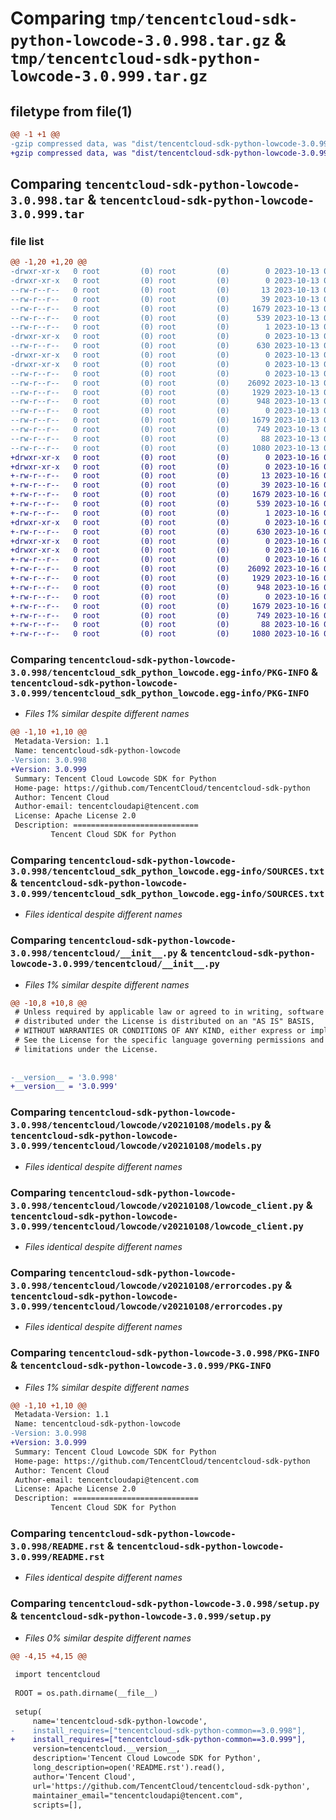 # Comparing `tmp/tencentcloud-sdk-python-lowcode-3.0.998.tar.gz` & `tmp/tencentcloud-sdk-python-lowcode-3.0.999.tar.gz`

## filetype from file(1)

```diff
@@ -1 +1 @@
-gzip compressed data, was "dist/tencentcloud-sdk-python-lowcode-3.0.998.tar", last modified: Fri Oct 13 00:31:32 2023, max compression
+gzip compressed data, was "dist/tencentcloud-sdk-python-lowcode-3.0.999.tar", last modified: Mon Oct 16 00:30:40 2023, max compression
```

## Comparing `tencentcloud-sdk-python-lowcode-3.0.998.tar` & `tencentcloud-sdk-python-lowcode-3.0.999.tar`

### file list

```diff
@@ -1,20 +1,20 @@
-drwxr-xr-x   0 root         (0) root         (0)        0 2023-10-13 00:31:32.000000 tencentcloud-sdk-python-lowcode-3.0.998/
-drwxr-xr-x   0 root         (0) root         (0)        0 2023-10-13 00:31:32.000000 tencentcloud-sdk-python-lowcode-3.0.998/tencentcloud_sdk_python_lowcode.egg-info/
--rw-r--r--   0 root         (0) root         (0)       13 2023-10-13 00:31:32.000000 tencentcloud-sdk-python-lowcode-3.0.998/tencentcloud_sdk_python_lowcode.egg-info/top_level.txt
--rw-r--r--   0 root         (0) root         (0)       39 2023-10-13 00:31:32.000000 tencentcloud-sdk-python-lowcode-3.0.998/tencentcloud_sdk_python_lowcode.egg-info/requires.txt
--rw-r--r--   0 root         (0) root         (0)     1679 2023-10-13 00:31:32.000000 tencentcloud-sdk-python-lowcode-3.0.998/tencentcloud_sdk_python_lowcode.egg-info/PKG-INFO
--rw-r--r--   0 root         (0) root         (0)      539 2023-10-13 00:31:32.000000 tencentcloud-sdk-python-lowcode-3.0.998/tencentcloud_sdk_python_lowcode.egg-info/SOURCES.txt
--rw-r--r--   0 root         (0) root         (0)        1 2023-10-13 00:31:32.000000 tencentcloud-sdk-python-lowcode-3.0.998/tencentcloud_sdk_python_lowcode.egg-info/dependency_links.txt
-drwxr-xr-x   0 root         (0) root         (0)        0 2023-10-13 00:31:32.000000 tencentcloud-sdk-python-lowcode-3.0.998/tencentcloud/
--rw-r--r--   0 root         (0) root         (0)      630 2023-10-13 00:31:32.000000 tencentcloud-sdk-python-lowcode-3.0.998/tencentcloud/__init__.py
-drwxr-xr-x   0 root         (0) root         (0)        0 2023-10-13 00:31:32.000000 tencentcloud-sdk-python-lowcode-3.0.998/tencentcloud/lowcode/
-drwxr-xr-x   0 root         (0) root         (0)        0 2023-10-13 00:31:32.000000 tencentcloud-sdk-python-lowcode-3.0.998/tencentcloud/lowcode/v20210108/
--rw-r--r--   0 root         (0) root         (0)        0 2023-10-13 00:31:32.000000 tencentcloud-sdk-python-lowcode-3.0.998/tencentcloud/lowcode/v20210108/__init__.py
--rw-r--r--   0 root         (0) root         (0)    26092 2023-10-13 00:31:32.000000 tencentcloud-sdk-python-lowcode-3.0.998/tencentcloud/lowcode/v20210108/models.py
--rw-r--r--   0 root         (0) root         (0)     1929 2023-10-13 00:31:32.000000 tencentcloud-sdk-python-lowcode-3.0.998/tencentcloud/lowcode/v20210108/lowcode_client.py
--rw-r--r--   0 root         (0) root         (0)      948 2023-10-13 00:31:32.000000 tencentcloud-sdk-python-lowcode-3.0.998/tencentcloud/lowcode/v20210108/errorcodes.py
--rw-r--r--   0 root         (0) root         (0)        0 2023-10-13 00:31:32.000000 tencentcloud-sdk-python-lowcode-3.0.998/tencentcloud/lowcode/__init__.py
--rw-r--r--   0 root         (0) root         (0)     1679 2023-10-13 00:31:32.000000 tencentcloud-sdk-python-lowcode-3.0.998/PKG-INFO
--rw-r--r--   0 root         (0) root         (0)      749 2023-10-13 00:31:32.000000 tencentcloud-sdk-python-lowcode-3.0.998/README.rst
--rw-r--r--   0 root         (0) root         (0)       88 2023-10-13 00:31:32.000000 tencentcloud-sdk-python-lowcode-3.0.998/setup.cfg
--rw-r--r--   0 root         (0) root         (0)     1080 2023-10-13 00:31:32.000000 tencentcloud-sdk-python-lowcode-3.0.998/setup.py
+drwxr-xr-x   0 root         (0) root         (0)        0 2023-10-16 00:30:40.000000 tencentcloud-sdk-python-lowcode-3.0.999/
+drwxr-xr-x   0 root         (0) root         (0)        0 2023-10-16 00:30:40.000000 tencentcloud-sdk-python-lowcode-3.0.999/tencentcloud_sdk_python_lowcode.egg-info/
+-rw-r--r--   0 root         (0) root         (0)       13 2023-10-16 00:30:40.000000 tencentcloud-sdk-python-lowcode-3.0.999/tencentcloud_sdk_python_lowcode.egg-info/top_level.txt
+-rw-r--r--   0 root         (0) root         (0)       39 2023-10-16 00:30:40.000000 tencentcloud-sdk-python-lowcode-3.0.999/tencentcloud_sdk_python_lowcode.egg-info/requires.txt
+-rw-r--r--   0 root         (0) root         (0)     1679 2023-10-16 00:30:40.000000 tencentcloud-sdk-python-lowcode-3.0.999/tencentcloud_sdk_python_lowcode.egg-info/PKG-INFO
+-rw-r--r--   0 root         (0) root         (0)      539 2023-10-16 00:30:40.000000 tencentcloud-sdk-python-lowcode-3.0.999/tencentcloud_sdk_python_lowcode.egg-info/SOURCES.txt
+-rw-r--r--   0 root         (0) root         (0)        1 2023-10-16 00:30:40.000000 tencentcloud-sdk-python-lowcode-3.0.999/tencentcloud_sdk_python_lowcode.egg-info/dependency_links.txt
+drwxr-xr-x   0 root         (0) root         (0)        0 2023-10-16 00:30:40.000000 tencentcloud-sdk-python-lowcode-3.0.999/tencentcloud/
+-rw-r--r--   0 root         (0) root         (0)      630 2023-10-16 00:30:40.000000 tencentcloud-sdk-python-lowcode-3.0.999/tencentcloud/__init__.py
+drwxr-xr-x   0 root         (0) root         (0)        0 2023-10-16 00:30:40.000000 tencentcloud-sdk-python-lowcode-3.0.999/tencentcloud/lowcode/
+drwxr-xr-x   0 root         (0) root         (0)        0 2023-10-16 00:30:40.000000 tencentcloud-sdk-python-lowcode-3.0.999/tencentcloud/lowcode/v20210108/
+-rw-r--r--   0 root         (0) root         (0)        0 2023-10-16 00:30:40.000000 tencentcloud-sdk-python-lowcode-3.0.999/tencentcloud/lowcode/v20210108/__init__.py
+-rw-r--r--   0 root         (0) root         (0)    26092 2023-10-16 00:30:40.000000 tencentcloud-sdk-python-lowcode-3.0.999/tencentcloud/lowcode/v20210108/models.py
+-rw-r--r--   0 root         (0) root         (0)     1929 2023-10-16 00:30:40.000000 tencentcloud-sdk-python-lowcode-3.0.999/tencentcloud/lowcode/v20210108/lowcode_client.py
+-rw-r--r--   0 root         (0) root         (0)      948 2023-10-16 00:30:40.000000 tencentcloud-sdk-python-lowcode-3.0.999/tencentcloud/lowcode/v20210108/errorcodes.py
+-rw-r--r--   0 root         (0) root         (0)        0 2023-10-16 00:30:40.000000 tencentcloud-sdk-python-lowcode-3.0.999/tencentcloud/lowcode/__init__.py
+-rw-r--r--   0 root         (0) root         (0)     1679 2023-10-16 00:30:40.000000 tencentcloud-sdk-python-lowcode-3.0.999/PKG-INFO
+-rw-r--r--   0 root         (0) root         (0)      749 2023-10-16 00:30:40.000000 tencentcloud-sdk-python-lowcode-3.0.999/README.rst
+-rw-r--r--   0 root         (0) root         (0)       88 2023-10-16 00:30:40.000000 tencentcloud-sdk-python-lowcode-3.0.999/setup.cfg
+-rw-r--r--   0 root         (0) root         (0)     1080 2023-10-16 00:30:40.000000 tencentcloud-sdk-python-lowcode-3.0.999/setup.py
```

### Comparing `tencentcloud-sdk-python-lowcode-3.0.998/tencentcloud_sdk_python_lowcode.egg-info/PKG-INFO` & `tencentcloud-sdk-python-lowcode-3.0.999/tencentcloud_sdk_python_lowcode.egg-info/PKG-INFO`

 * *Files 1% similar despite different names*

```diff
@@ -1,10 +1,10 @@
 Metadata-Version: 1.1
 Name: tencentcloud-sdk-python-lowcode
-Version: 3.0.998
+Version: 3.0.999
 Summary: Tencent Cloud Lowcode SDK for Python
 Home-page: https://github.com/TencentCloud/tencentcloud-sdk-python
 Author: Tencent Cloud
 Author-email: tencentcloudapi@tencent.com
 License: Apache License 2.0
 Description: ============================
         Tencent Cloud SDK for Python
```

### Comparing `tencentcloud-sdk-python-lowcode-3.0.998/tencentcloud_sdk_python_lowcode.egg-info/SOURCES.txt` & `tencentcloud-sdk-python-lowcode-3.0.999/tencentcloud_sdk_python_lowcode.egg-info/SOURCES.txt`

 * *Files identical despite different names*

### Comparing `tencentcloud-sdk-python-lowcode-3.0.998/tencentcloud/__init__.py` & `tencentcloud-sdk-python-lowcode-3.0.999/tencentcloud/__init__.py`

 * *Files 1% similar despite different names*

```diff
@@ -10,8 +10,8 @@
 # Unless required by applicable law or agreed to in writing, software
 # distributed under the License is distributed on an "AS IS" BASIS,
 # WITHOUT WARRANTIES OR CONDITIONS OF ANY KIND, either express or implied.
 # See the License for the specific language governing permissions and
 # limitations under the License.
 
 
-__version__ = '3.0.998'
+__version__ = '3.0.999'
```

### Comparing `tencentcloud-sdk-python-lowcode-3.0.998/tencentcloud/lowcode/v20210108/models.py` & `tencentcloud-sdk-python-lowcode-3.0.999/tencentcloud/lowcode/v20210108/models.py`

 * *Files identical despite different names*

### Comparing `tencentcloud-sdk-python-lowcode-3.0.998/tencentcloud/lowcode/v20210108/lowcode_client.py` & `tencentcloud-sdk-python-lowcode-3.0.999/tencentcloud/lowcode/v20210108/lowcode_client.py`

 * *Files identical despite different names*

### Comparing `tencentcloud-sdk-python-lowcode-3.0.998/tencentcloud/lowcode/v20210108/errorcodes.py` & `tencentcloud-sdk-python-lowcode-3.0.999/tencentcloud/lowcode/v20210108/errorcodes.py`

 * *Files identical despite different names*

### Comparing `tencentcloud-sdk-python-lowcode-3.0.998/PKG-INFO` & `tencentcloud-sdk-python-lowcode-3.0.999/PKG-INFO`

 * *Files 1% similar despite different names*

```diff
@@ -1,10 +1,10 @@
 Metadata-Version: 1.1
 Name: tencentcloud-sdk-python-lowcode
-Version: 3.0.998
+Version: 3.0.999
 Summary: Tencent Cloud Lowcode SDK for Python
 Home-page: https://github.com/TencentCloud/tencentcloud-sdk-python
 Author: Tencent Cloud
 Author-email: tencentcloudapi@tencent.com
 License: Apache License 2.0
 Description: ============================
         Tencent Cloud SDK for Python
```

### Comparing `tencentcloud-sdk-python-lowcode-3.0.998/README.rst` & `tencentcloud-sdk-python-lowcode-3.0.999/README.rst`

 * *Files identical despite different names*

### Comparing `tencentcloud-sdk-python-lowcode-3.0.998/setup.py` & `tencentcloud-sdk-python-lowcode-3.0.999/setup.py`

 * *Files 0% similar despite different names*

```diff
@@ -4,15 +4,15 @@
 
 import tencentcloud
 
 ROOT = os.path.dirname(__file__)
 
 setup(
     name='tencentcloud-sdk-python-lowcode',
-    install_requires=["tencentcloud-sdk-python-common==3.0.998"],
+    install_requires=["tencentcloud-sdk-python-common==3.0.999"],
     version=tencentcloud.__version__,
     description='Tencent Cloud Lowcode SDK for Python',
     long_description=open('README.rst').read(),
     author='Tencent Cloud',
     url='https://github.com/TencentCloud/tencentcloud-sdk-python',
     maintainer_email="tencentcloudapi@tencent.com",
     scripts=[],
```

